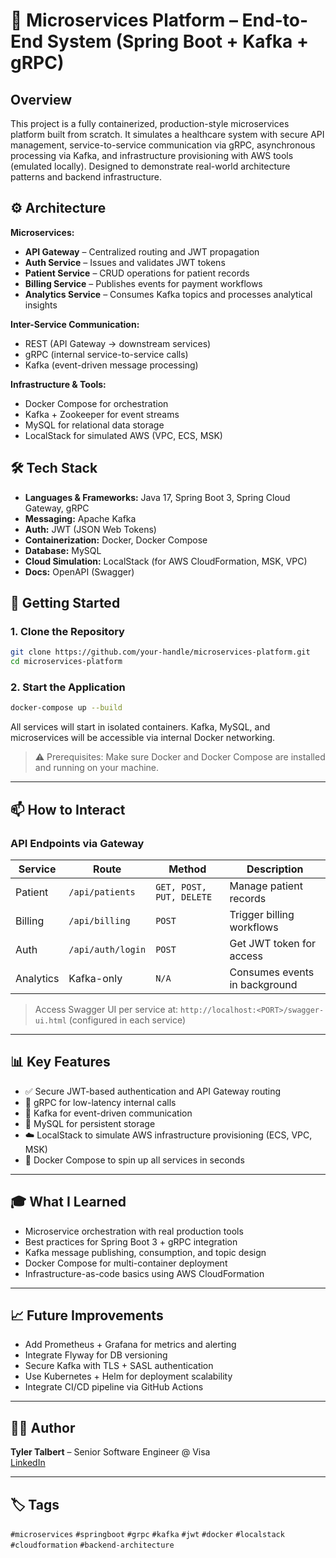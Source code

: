 # 🧠 Microservices Platform – End-to-End System (Spring Boot + Kafka + gRPC)

## Overview

This project is a fully containerized, production-style microservices platform built from scratch. It simulates a healthcare system with secure API management, service-to-service communication via gRPC, asynchronous processing via Kafka, and infrastructure provisioning with AWS tools (emulated locally). Designed to demonstrate real-world architecture patterns and backend infrastructure.

## ⚙️ Architecture

**Microservices:**

- **API Gateway** – Centralized routing and JWT propagation
- **Auth Service** – Issues and validates JWT tokens
- **Patient Service** – CRUD operations for patient records
- **Billing Service** – Publishes events for payment workflows
- **Analytics Service** – Consumes Kafka topics and processes analytical insights

**Inter-Service Communication:**

- REST (API Gateway → downstream services)
- gRPC (internal service-to-service calls)
- Kafka (event-driven message processing)

**Infrastructure & Tools:**

- Docker Compose for orchestration
- Kafka + Zookeeper for event streams
- MySQL for relational data storage
- LocalStack for simulated AWS (VPC, ECS, MSK)

## 🛠️ Tech Stack

- **Languages & Frameworks:** Java 17, Spring Boot 3, Spring Cloud Gateway, gRPC
- **Messaging:** Apache Kafka
- **Auth:** JWT (JSON Web Tokens)
- **Containerization:** Docker, Docker Compose
- **Database:** MySQL
- **Cloud Simulation:** LocalStack (for AWS CloudFormation, MSK, VPC)
- **Docs:** OpenAPI (Swagger)

## 🚀 Getting Started

### 1. Clone the Repository

```bash
git clone https://github.com/your-handle/microservices-platform.git
cd microservices-platform
```

### 2. Start the Application

```bash
docker-compose up --build
```

All services will start in isolated containers. Kafka, MySQL, and microservices will be accessible via internal Docker networking.

> ⚠️ Prerequisites: Make sure Docker and Docker Compose are installed and running on your machine.

---

## 📫 How to Interact

### API Endpoints via Gateway

| Service | Route | Method | Description |
|--------|-------|--------|-------------|
| Patient | `/api/patients` | `GET, POST, PUT, DELETE` | Manage patient records |
| Billing | `/api/billing` | `POST` | Trigger billing workflows |
| Auth | `/api/auth/login` | `POST` | Get JWT token for access |
| Analytics | Kafka-only | `N/A` | Consumes events in background |

> Access Swagger UI per service at: `http://localhost:<PORT>/swagger-ui.html` (configured in each service)

---

## 📊 Key Features

- ✅ Secure JWT-based authentication and API Gateway routing
- 🧵 gRPC for low-latency internal calls
- 🔁 Kafka for event-driven communication
- 🐬 MySQL for persistent storage
- ☁️ LocalStack to simulate AWS infrastructure provisioning (ECS, VPC, MSK)
- 🐳 Docker Compose to spin up all services in seconds

---

## 🎓 What I Learned

- Microservice orchestration with real production tools
- Best practices for Spring Boot 3 + gRPC integration
- Kafka message publishing, consumption, and topic design
- Docker Compose for multi-container deployment
- Infrastructure-as-code basics using AWS CloudFormation

---

## 📈 Future Improvements

- Add Prometheus + Grafana for metrics and alerting
- Integrate Flyway for DB versioning
- Secure Kafka with TLS + SASL authentication
- Use Kubernetes + Helm for deployment scalability
- Integrate CI/CD pipeline via GitHub Actions

---

## 👨‍💻 Author

**Tyler Talbert** – Senior Software Engineer @ Visa  
[LinkedIn](www.linkedin.com/in/tylertal)

---

## 🏷️ Tags

`#microservices` `#springboot` `#grpc` `#kafka` `#jwt` `#docker` `#localstack` `#cloudformation` `#backend-architecture`



